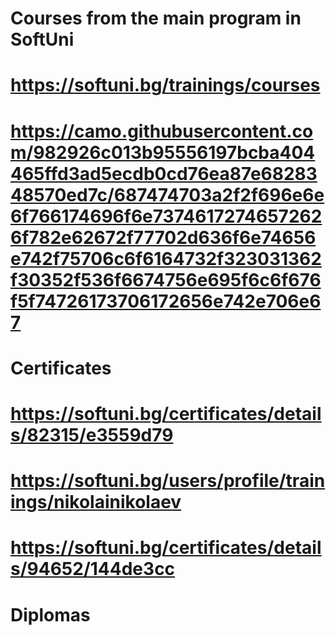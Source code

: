 # Courses from the main program in SoftUni

# https://softuni.bg/trainings/courses

# https://camo.githubusercontent.com/982926c013b95556197bcba404465ffd3ad5ecdb0cd76ea87e6828348570ed7c/687474703a2f2f696e6e6f766174696f6e73746172746572626f782e62672f77702d636f6e74656e742f75706c6f6164732f323031362f30352f536f6674756e695f6c6f676f5f74726173706172656e742e706e67

# Certificates

# https://softuni.bg/certificates/details/82315/e3559d79

# https://softuni.bg/users/profile/trainings/nikolainikolaev

# https://softuni.bg/certificates/details/94652/144de3cc

# Diplomas
